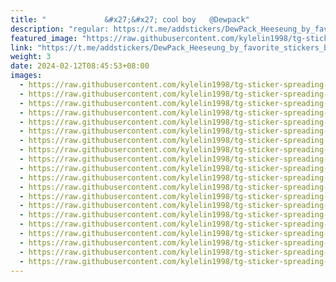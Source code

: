 ```yaml
---
title: "‌             &#x27;&#x27; 𝖼𝗈𝗈𝗅 𝖻𝗈𝗒   @Dewpack"
description: "regular: https://t.me/addstickers/DewPack_Heeseung_by_favorite_stickers_bot"
featured_image: "https://raw.githubusercontent.com/kylelin1998/tg-sticker-spreading-worldwide-images/main/img/914abd5b-d462-4306-87d0-a2a3c0923a70.jpg"
link: "https://t.me/addstickers/DewPack_Heeseung_by_favorite_stickers_bot"
weight: 3
date: 2024-02-12T08:45:53+08:00
images:
  - https://raw.githubusercontent.com/kylelin1998/tg-sticker-spreading-worldwide-images/main/img/914abd5b-d462-4306-87d0-a2a3c0923a70.jpg
  - https://raw.githubusercontent.com/kylelin1998/tg-sticker-spreading-worldwide-images/main/img/b9ca7c11-5e98-4eca-ac3d-d7acccfb399b.jpg
  - https://raw.githubusercontent.com/kylelin1998/tg-sticker-spreading-worldwide-images/main/img/20eec4ed-0fa1-41e9-b57d-56382e90e087.jpg
  - https://raw.githubusercontent.com/kylelin1998/tg-sticker-spreading-worldwide-images/main/img/0037bc9f-fdf3-4b52-a6b0-202420126ac8.jpg
  - https://raw.githubusercontent.com/kylelin1998/tg-sticker-spreading-worldwide-images/main/img/1210d16e-8a77-49de-ae20-2d17fda8aa53.jpg
  - https://raw.githubusercontent.com/kylelin1998/tg-sticker-spreading-worldwide-images/main/img/a5e57f6d-7818-4ced-98ca-bc35d758b4b9.jpg
  - https://raw.githubusercontent.com/kylelin1998/tg-sticker-spreading-worldwide-images/main/img/a18e089e-98eb-4640-a3b0-0d06c9f68d08.jpg
  - https://raw.githubusercontent.com/kylelin1998/tg-sticker-spreading-worldwide-images/main/img/c83832ac-0a51-402c-91b6-c6d1bf325b2f.jpg
  - https://raw.githubusercontent.com/kylelin1998/tg-sticker-spreading-worldwide-images/main/img/5ba986e8-6b28-4f97-8b76-139725a06a16.jpg
  - https://raw.githubusercontent.com/kylelin1998/tg-sticker-spreading-worldwide-images/main/img/35c5fa77-d8a0-4d13-b3fc-51c2a0b7ccf0.jpg
  - https://raw.githubusercontent.com/kylelin1998/tg-sticker-spreading-worldwide-images/main/img/4b66413a-edd1-444b-8580-6414d820d085.jpg
  - https://raw.githubusercontent.com/kylelin1998/tg-sticker-spreading-worldwide-images/main/img/834e591e-3cda-4b06-8014-9c07383ea63b.jpg
  - https://raw.githubusercontent.com/kylelin1998/tg-sticker-spreading-worldwide-images/main/img/c5a04d90-cb08-4a9f-8f81-34703d4e9b56.jpg
  - https://raw.githubusercontent.com/kylelin1998/tg-sticker-spreading-worldwide-images/main/img/cc1c3ff1-fd90-48d1-9ff0-50c61c2945ac.jpg
  - https://raw.githubusercontent.com/kylelin1998/tg-sticker-spreading-worldwide-images/main/img/9760e049-6705-4b69-9a70-2f6a22b60831.jpg
  - https://raw.githubusercontent.com/kylelin1998/tg-sticker-spreading-worldwide-images/main/img/49ee578a-0148-4d3d-a647-e8d284db367e.jpg
  - https://raw.githubusercontent.com/kylelin1998/tg-sticker-spreading-worldwide-images/main/img/c1e7dcb4-2802-4999-ad95-bb8f4e8343e2.jpg
  - https://raw.githubusercontent.com/kylelin1998/tg-sticker-spreading-worldwide-images/main/img/73a30c05-0d9c-470e-ae63-2f92689b7424.jpg
  - https://raw.githubusercontent.com/kylelin1998/tg-sticker-spreading-worldwide-images/main/img/d1333b72-b7f2-425e-b97c-c33f519562c6.jpg
  - https://raw.githubusercontent.com/kylelin1998/tg-sticker-spreading-worldwide-images/main/img/a88fcbaa-ee1d-470c-849d-9ccd9cc76e5b.jpg
---
```

